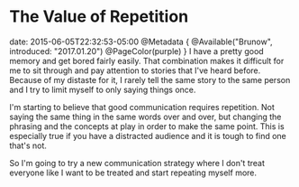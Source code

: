 # The Value of Repetition
date: 2015-06-05T22:32:53-05:00
@Metadata {
  @Available("Brunow", introduced: "2017.01.20")
  @PageColor(purple)
}
I have a pretty good memory and get bored fairly easily. That combination makes it difficult for me to sit through and pay attention to stories that I've heard before. Because of my distaste for it, I rarely tell the same story to the same person and I try to limit myself to only saying things once.

I'm starting to believe that good communication requires repetition. Not saying the same thing in the same words over and over, but changing the phrasing and the concepts at play in order to make the same point. This is especially true if you have a distracted audience and it is tough to find one that's not.

So I'm going to try a new communication strategy where I don't treat everyone like I want to be treated and start repeating myself more.
